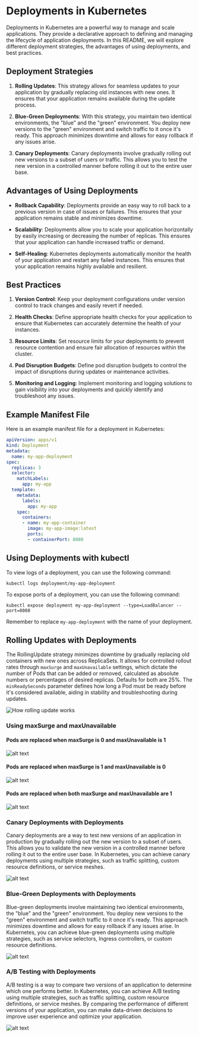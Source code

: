 # Deployments in Kubernetes

Deployments in Kubernetes are a powerful way to manage and scale applications. They provide a declarative approach to defining and managing the lifecycle of application deployments. In this README, we will explore different deployment strategies, the advantages of using deployments, and best practices.

## Deployment Strategies

1. **Rolling Updates**: This strategy allows for seamless updates to your application by gradually replacing old instances with new ones. It ensures that your application remains available during the update process.

2. **Blue-Green Deployments**: With this strategy, you maintain two identical environments, the "blue" and the "green" environment. You deploy new versions to the "green" environment and switch traffic to it once it's ready. This approach minimizes downtime and allows for easy rollback if any issues arise.

3. **Canary Deployments**: Canary deployments involve gradually rolling out new versions to a subset of users or traffic. This allows you to test the new version in a controlled manner before rolling it out to the entire user base.

## Advantages of Using Deployments

- **Rollback Capability**: Deployments provide an easy way to roll back to a previous version in case of issues or failures. This ensures that your application remains stable and minimizes downtime.

- **Scalability**: Deployments allow you to scale your application horizontally by easily increasing or decreasing the number of replicas. This ensures that your application can handle increased traffic or demand.

- **Self-Healing**: Kubernetes deployments automatically monitor the health of your application and restart any failed instances. This ensures that your application remains highly available and resilient.

## Best Practices

1. **Version Control**: Keep your deployment configurations under version control to track changes and easily revert if needed.

2. **Health Checks**: Define appropriate health checks for your application to ensure that Kubernetes can accurately determine the health of your instances.

3. **Resource Limits**: Set resource limits for your deployments to prevent resource contention and ensure fair allocation of resources within the cluster.

4. **Pod Disruption Budgets**: Define pod disruption budgets to control the impact of disruptions during updates or maintenance activities.

5. **Monitoring and Logging**: Implement monitoring and logging solutions to gain visibility into your deployments and quickly identify and troubleshoot any issues.

## Example Manifest File

Here is an example manifest file for a deployment in Kubernetes:

```yaml
apiVersion: apps/v1
kind: Deployment
metadata:
  name: my-app-deployment
spec:
  replicas: 3
  selector:
    matchLabels:
      app: my-app
  template:
    metadata:
      labels:
        app: my-app
    spec:
      containers:
      - name: my-app-container
        image: my-app-image:latest
        ports:
        - containerPort: 8080
```

## Using Deployments with kubectl

To view logs of a deployment, you can use the following command:

```shell
kubectl logs deployment/my-app-deployment
```

To expose ports of a deployment, you can use the following command:

```shell
kubectl expose deployment my-app-deployment --type=LoadBalancer --port=8080
```

Remember to replace `my-app-deployment` with the name of your deployment.


## Rolling Updates with Deployments

The RollingUpdate strategy minimizes downtime by gradually replacing old containers with new ones across ReplicaSets. It allows for controlled rollout rates through `maxSurge` and `maxUnavailable` settings, which dictate the number of Pods that can be added or removed, calculated as absolute numbers or percentages of desired replicas. Defaults for both are 25%. The `minReadySeconds` parameter defines how long a Pod must be ready before it's considered available, aiding in stability and troubleshooting during updates.

![How rolling update works](./images/image.png)

### Using maxSurge and maxUnavailable

####  Pods are replaced when maxSurge is 0 and maxUnavailable is 1

![alt text](./images/maxsurge0-maxunavilable1.png)

#### Pods are replaced when maxSurge is 1 and maxUnavailable is 0

![alt text](./images/maxsurge1-maxunavilable0.png)

#### Pods are replaced when both maxSurge and maxUnavailable are 1

![alt text](./images/maxsurge1-maxunavilable1.png)

### Canary Deployments with Deployments

Canary deployments are a way to test new versions of an application in production by gradually rolling out the new version to a subset of users. This allows you to validate the new version in a controlled manner before rolling it out to the entire user base. In Kubernetes, you can achieve canary deployments using multiple strategies, such as traffic splitting, custom resource definitions, or service meshes.

![alt text](./images/canery-deployment.png)

### Blue-Green Deployments with Deployments

Blue-green deployments involve maintaining two identical environments, the "blue" and the "green" environment. You deploy new versions to the "green" environment and switch traffic to it once it's ready. This approach minimizes downtime and allows for easy rollback if any issues arise. In Kubernetes, you can achieve blue-green deployments using multiple strategies, such as service selectors, Ingress controllers, or custom resource definitions.

![alt text](./images/blue-green-deployment.png)


### A/B Testing with Deployments

A/B testing is a way to compare two versions of an application to determine which one performs better. In Kubernetes, you can achieve A/B testing using multiple strategies, such as traffic splitting, custom resource definitions, or service meshes. By comparing the performance of different versions of your application, you can make data-driven decisions to improve user experience and optimize your application.

![alt text](./images/a-b-testing.png)